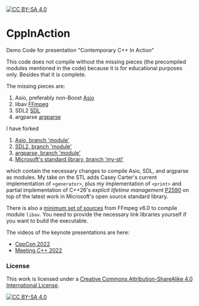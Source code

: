 [![CC BY-SA 4.0][cc-by-sa-shield]][cc-by-sa]

# CppInAction

Demo Code for presentation "Contemporary C++ In Action"

This code does not compile without the missing pieces (the precompiled modules mentioned in the code) because it is for educational purposes only. Besides that it is complete. 

The missing pieces are:
 1) Asio, preferably non-Boost [Asio](https://think-async.com/Asio)
 2) libav [FFmpeg](https://ffmpeg.org/download.html)
 3) SDL2 [SDL](https://www.libsdl.org/download-2.0.php)
 4) argparse [argparse](https://github.com/p-ranav/argparse)

I have forked
 1) [Asio, branch 'module'](https://github.com/DanielaE/asio/tree/module)
 2) [SDL2, branch 'module'](https://github.com/DanielaE/SDL/tree/module)
 3) [argparse, branch 'module'](https://github.com/DanielaE/argparse/tree/module)
 4) [Microsoft's standard library, branch 'my-stl'](https://github.com/DanielaE/STL/tree/my-stl)

which contain the necessary changes to compile Asio, SDL, and argparse as modules. My take on the STL adds Casey Carter's current implementation of `<generator>`, plus my implementation of `<print>` and partial implementation of C++26's *explicit lifetime management* [P2590](https://wg21.link/P2590) on top of the latest work in Microsoft's open source standard library.

There is also a [minimum set of sources](https://github.com/DanielaE/libav.module/tree/main) from FFmpeg v6.0 to compile module `libav`. You need to provide the necessary link libraries yourself if you want to build the executable.

The videos of the keynote presentations are here:
 - [CppCon 2022](https://youtu.be/yUIFdL3D0Vk)
 - [Meeting C++ 2022](https://youtu.be/el-xE645Clo)

### License
This work is licensed under a
[Creative Commons Attribution-ShareAlike 4.0 International License][cc-by-sa].

[![CC BY-SA 4.0][cc-by-sa-image]][cc-by-sa]

[cc-by-sa]: http://creativecommons.org/licenses/by-sa/4.0/
[cc-by-sa-image]: https://licensebuttons.net/l/by-sa/4.0/88x31.png
[cc-by-sa-shield]: https://img.shields.io/badge/License-CC%20BY--SA%204.0-lightgrey.svg
